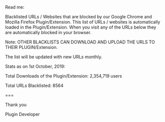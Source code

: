 Read me:

Blacklisted URLs / Websites that are blocked by our Google Chrome and Mozilla Firefox Plugin/Extension. This list of URLs / websites is automatically loaded in the Plugin/Extension. When you visit any of the URLs below they are automatically blocked in your browser. 

Note: OTHER BLACKLISTS CAN DOWNLOAD AND UPLOAD THE URLS TO THEIR PLUGIN/Extension.

The list will be updated with new URLs monthly.

Stats as on 1st October, 2019:

Total Downloads of the Plugin/Extension: 2,354,719 users

Total URLs Blacklisted: 8564

===

Thank you

Plugin Developer
